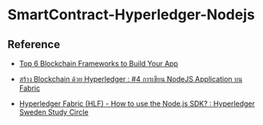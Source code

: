 # SmartContract-Hyperledger-Nodejs

## Reference

- [Top 6 Blockchain Frameworks to Build Your App](https://rubygarage.org/blog/best-blockchain-frameworks)

- [สร้าง Blockchain ด้วย Hyperledger : #4 การเขียน NodeJS Application บน Fabric](https://medium.com/@methuz/%E0%B8%AA%E0%B8%A3%E0%B9%89%E0%B8%B2%E0%B8%87-blockchain-%E0%B8%94%E0%B9%89%E0%B8%A7%E0%B8%A2-hyperledger-4-%E0%B8%81%E0%B8%B2%E0%B8%A3%E0%B9%80%E0%B8%82%E0%B8%B5%E0%B8%A2%E0%B8%99-nodejs-application-%E0%B8%9A%E0%B8%99-fabric-26b265cd8743)

- [Hyperledger Fabric (HLF) - How to use the Node.js SDK? : Hyperledger Sweden Study Circle](https://www.youtube.com/watch?v=I4i-LwLoznA)
